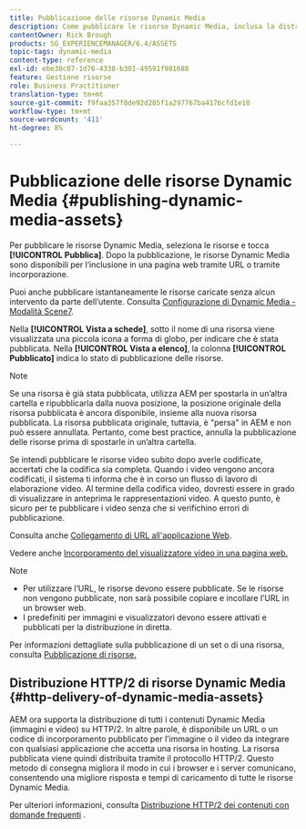 ```yaml
---
title: Pubblicazione delle risorse Dynamic Media
description: Come pubblicare le risorse Dynamic Media, inclusa la distribuzione HTTP/2 di tali risorse.
contentOwner: Rick Brough
products: SG_EXPERIENCEMANAGER/6.4/ASSETS
topic-tags: dynamic-media
content-type: reference
exl-id: ebe30c07-1d76-4338-b301-49591f981688
feature: Gestione risorse
role: Business Practitioner
translation-type: tm+mt
source-git-commit: f9faa357f8de92d205f1a297767ba4176cfd1e10
workflow-type: tm+mt
source-wordcount: '411'
ht-degree: 8%

---
```


# Pubblicazione delle risorse Dynamic Media {#publishing-dynamic-media-assets}

Per pubblicare le risorse Dynamic Media, seleziona le risorse e tocca **[!UICONTROL Pubblica]**. Dopo la pubblicazione, le risorse Dynamic Media sono disponibili per l’inclusione in una pagina web tramite URL o tramite incorporazione.

Puoi anche pubblicare istantaneamente le risorse caricate senza alcun intervento da parte dell’utente. Consulta [Configurazione di Dynamic Media - Modalità Scene7](config-dms7.md).

Nella **[!UICONTROL Vista a schede]**, sotto il nome di una risorsa viene visualizzata una piccola icona a forma di globo, per indicare che è stata pubblicata. Nella **[!UICONTROL Vista a elenco]**, la colonna **[!UICONTROL Pubblicato]** indica lo stato di pubblicazione delle risorse.

>[!NOTE]
>
>Se una risorsa è già stata pubblicata, utilizza AEM per spostarla in un’altra cartella e ripubblicarla dalla nuova posizione, la posizione originale della risorsa pubblicata è ancora disponibile, insieme alla nuova risorsa pubblicata. La risorsa pubblicata originale, tuttavia, è &quot;persa&quot; in AEM e non può essere annullata. Pertanto, come best practice, annulla la pubblicazione delle risorse prima di spostarle in un’altra cartella.

Se intendi pubblicare le risorse video subito dopo averle codificate, accertati che la codifica sia completa. Quando i video vengono ancora codificati, il sistema ti informa che è in corso un flusso di lavoro di elaborazione video. Al termine della codifica video, dovresti essere in grado di visualizzare in anteprima le rappresentazioni video. A questo punto, è sicuro per te pubblicare i video senza che si verifichino errori di pubblicazione.

Consulta anche [Collegamento di URL all&#39;applicazione Web](linking-urls-to-yourwebapplication.md).

Vedere anche [Incorporamento del visualizzatore video in una pagina web.](embed-code.md)

>[!NOTE]
>
>* Per utilizzare l’URL, le risorse devono essere pubblicate. Se le risorse non vengono pubblicate, non sarà possibile copiare e incollare l’URL in un browser web.
>* I predefiniti per immagini e visualizzatori devono essere attivati e pubblicati per la distribuzione in diretta.

>



Per informazioni dettagliate sulla pubblicazione di un set o di una risorsa, consulta [Pubblicazione di risorse.](managing-assets-touch-ui.md)

## Distribuzione HTTP/2 di risorse Dynamic Media {#http-delivery-of-dynamic-media-assets}

AEM ora supporta la distribuzione di tutti i contenuti Dynamic Media (immagini e video) su HTTP/2. In altre parole, è disponibile un URL o un codice di incorporamento pubblicato per l’immagine o il video da integrare con qualsiasi applicazione che accetta una risorsa in hosting. La risorsa pubblicata viene quindi distribuita tramite il protocollo HTTP/2. Questo metodo di consegna migliora il modo in cui i browser e i server comunicano, consentendo una migliore risposta e tempi di caricamento di tutte le risorse Dynamic Media.

Per ulteriori informazioni, consulta [Distribuzione HTTP/2 dei contenuti con domande frequenti](/help/sites-administering/scene7-http2faq.md) .
